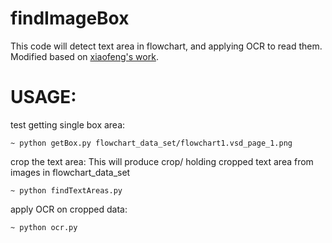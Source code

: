 # findImageBox

This code will detect text area in flowchart, and applying OCR to read them. Modified based on [xiaofeng's work](https://github.com/ZephyrSails/ocrnn).

# USAGE:

test getting single box area:

    ~ python getBox.py flowchart_data_set/flowchart1.vsd_page_1.png

crop the text area: This will produce crop/ holding cropped text area from images in flowchart_data_set

    ~ python findTextAreas.py

apply OCR on cropped data:

    ~ python ocr.py
